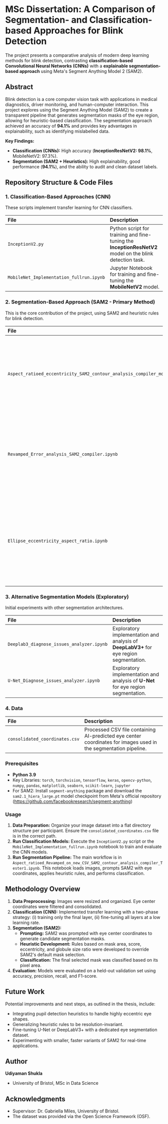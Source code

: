 # MSc Dissertation: A Comparison of Segmentation- and Classification-based Approaches for Blink Detection



The project presents a comparative analysis of modern deep learning methods for blink detection, contrasting **classification-based Convolutional Neural Networks (CNNs)** with a **explainable segmentation-based approach** using Meta's Segment Anything Model 2 (SAM2).

## Abstract
Blink detection is a core computer vision task with applications in medical diagnostics, driver monitoring, and human-computer interaction. This project explores using the Segment Anything Model (SAM2) to create a transparent pipeline that generates segmentation masks of the eye region, allowing for heuristic-based classification. The segmentation approach achieved an accuracy of **94.1%** and provides key advantages in explainability, such as identifying mislabelled data.

**Key Findings:**
-   **Classification (CNNs):** High accuracy (**InceptionResNetV2: 98.1%**, MobileNetV2: 97.3%).
-   **Segmentation (SAM2 + Heuristics):** High explainability, good performance (**94.1%**), and the ability to audit and clean dataset labels.

## Repository Structure & Code Files

### 1. Classification-Based Approaches (CNN)
These scripts implement transfer learning for CNN classifiers.

| File | Description |
| :--- | :--- |
| `InceptionV2.py` | Python script for training and fine-tuning the **InceptionResNetV2** model on the blink detection task. |
| `MobileNet_Implementation_fullrun.ipynb` | Jupyter Notebook for training and fine-tuning the **MobileNetV2** model. |

### 2. Segmentation-Based Approach (SAM2 - Primary Method)
This is the core contribution of the project, using SAM2 and heuristic rules for blink detection.

| File | Description |
| :--- | :--- |
| `Aspect_ratioed_eccentricity_SAM2_contour_analysis_compiler_model_tester.ipynb` | **Main Testing Script.** Uses the finalized heuristic rules to classify images as 'blink' or 'open' using SAM2-generated masks. |
| `Revamped_Error_analysis_SAM2_compiler.ipynb` | **Model Development Script.** Used for exploratory analysis, developing heuristics (mask area, score, eccentricity), and error analysis. |
| `Ellipse_eccentricity_aspect_ratio.ipynb` | **Supporting Analysis Script.** Contains code for calculating key geometric properties (eccentricity, aspect ratio) from segmentation masks. |

### 3. Alternative Segmentation Models (Exploratory)
Initial experiments with other segmentation architectures.

| File | Description |
| :--- | :--- |
| `Deeplab3_diagnose_issues_analyzer.ipynb` | Exploratory implementation and analysis of **DeepLabV3+** for eye region segmentation. |
| `U-Net_Diagnose_issues_analyzer.ipynb` | Exploratory implementation and analysis of **U-Net** for eye region segmentation. |

### 4. Data
| File | Description |
| :--- | :--- |
| `consolidated_coordinates.csv` | Processed CSV file containing AI-predicted eye center coordinates for images used in the segmentation pipeline. |


### Prerequisites

*   **Python 3.9**
*   Key Libraries: `torch`, `torchvision`, `tensorflow`, `keras`, `opencv-python`, `numpy`, `pandas`, `matplotlib`, `seaborn`, `scikit-learn`, `jupyter`
*   For SAM2: Install `segment-anything` package and download the `sam2.1_hiera_large.pt` model checkpoint from Meta's official repository (https://github.com/facebookresearch/segment-anything)


### Usage

1.  **Data Preparation:** Organize your image dataset into a flat directory structure per participant. Ensure the `consolidated_coordinates.csv` file is in the correct path.
2.  **Run Classification Models:** Execute the `InceptionV2.py` script or the `MobileNet_Implementation_fullrun.ipynb` notebook to train and evaluate the CNN models.
3.  **Run Segmentation Pipeline:** The main workflow is in `Aspect_ratioed_Revamped_on_new_CSV_SAM2_contour_analysis_compiler_Tester1.ipynb`. This notebook loads images, prompts SAM2 with eye coordinates, applies heuristic rules, and performs classification.

## Methodology Overview

1.  **Data Preprocessing:** Images were resized and organized. Eye center coordinates were filtered and consolidated.
2.  **Classification (CNN):** Implemented transfer learning with a two-phase strategy: (i) training only the final layer, (ii) fine-tuning all layers at a low learning rate.
3.  **Segmentation (SAM2):**
    *   **Prompting:** SAM2 was prompted with eye center coordinates to generate candidate segmentation masks.
    *   **Heuristic Development:** Rules based on mask area, score, eccentricity, and globule size ratio were developed to override SAM2's default mask selection.
    *   **Classification:** The final selected mask was classified based on its pixel area.
4.  **Evaluation:** Models were evaluated on a held-out validation set using accuracy, precision, recall, and F1-score.


## Future Work

Potential improvements and next steps, as outlined in the thesis, include:
-   Integrating pupil detection heuristics to handle highly eccentric eye shapes.
-   Generalizing heuristic rules to be resolution-invariant.
-   Fine-tuning U-Net or DeepLabV3+ with a dedicated eye segmentation dataset.
-   Experimenting with smaller, faster variants of SAM2 for real-time applications.

## Author

**Udiyaman Shukla**
-   University of Bristol, MSc in Data Science

## Acknowledgments
-   Supervisor: Dr. Gabriella Miles, University of Bristol.
-   The dataset was provided via the Open Science Framework (OSF).
